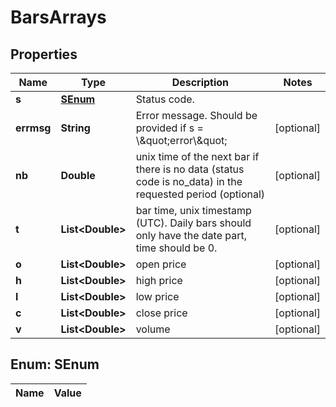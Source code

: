 
# BarsArrays

## Properties
Name | Type | Description | Notes
------------ | ------------- | ------------- | -------------
**s** | [**SEnum**](#SEnum) | Status code. | 
**errmsg** | **String** | Error message. Should be provided if s &#x3D; \\\&quot;error\\\&quot; |  [optional]
**nb** | **Double** | unix time of the next bar if there is no data (status code is no_data) in the requested period (optional) |  [optional]
**t** | **List&lt;Double&gt;** | bar time, unix timestamp (UTC). Daily bars should only have the date part, time should be 0. |  [optional]
**o** | **List&lt;Double&gt;** | open price |  [optional]
**h** | **List&lt;Double&gt;** | high price |  [optional]
**l** | **List&lt;Double&gt;** | low price |  [optional]
**c** | **List&lt;Double&gt;** | close price |  [optional]
**v** | **List&lt;Double&gt;** | volume |  [optional]


<a name="SEnum"></a>
## Enum: SEnum
Name | Value
---- | -----



